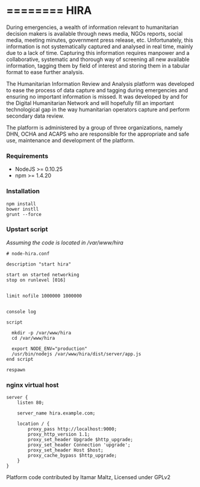 ========
HIRA
========

During emergencies, a wealth of information relevant to humanitarian decision makers is available through news media, NGOs reports, social media, meeting minutes, government press release, etc. Unfortunately, this information is not systematically captured and analysed in real time, mainly due to a lack of time. Capturing this information requires manpower and a collaborative, systematic and thorough way of screening all new available information, tagging them by field of interest and storing them in a tabular format to ease further analysis.

The Humanitarian Information Review and Analysis platform was developed to ease the process of data capture and tagging during emergencies and ensuring no important information is missed. It was developed by and for the Digital Humanitarian Network and will hopefully fill an important technological gap in the way humanitarian operators capture and perform secondary data review.

The platform is administered by a group of three organizations, namely DHN, OCHA and ACAPS who are responsible for the appropriate and safe use, maintenance and development of the platform.

### Requirements ###
- NodeJS >= 0.10.25
- npm >= 1.4.20

### Installation ###
```
npm install
bower instll
grunt --force
```

### Upstart script ###
*Assuming the code is located in /var/www/hira*

```
# node-hira.conf

description "start hira"

start on started networking
stop on runlevel [016]


limit nofile 1000000 1000000


console log

script
  
  mkdir -p /var/www/hira
  cd /var/www/hira
  
  export NODE_ENV="production"
  /usr/bin/nodejs /var/www/hira/dist/server/app.js
end script

respawn
```

### nginx virtual host ###
```
server {
    listen 80;

    server_name hira.example.com;

    location / {
        proxy_pass http://localhost:9000;
        proxy_http_version 1.1;
        proxy_set_header Upgrade $http_upgrade;
        proxy_set_header Connection 'upgrade';
        proxy_set_header Host $host;
        proxy_cache_bypass $http_upgrade;
    }
}
```


Platform code contributed by Itamar Maltz, Licensed under GPLv2 
